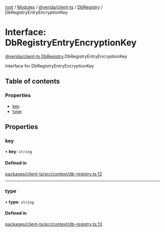 [root](../README.md) / [Modules](../modules.md) / [@verida/client-ts](../modules/verida_client_ts.md) / [DbRegistry](../modules/verida_client_ts.DbRegistry.md) / DbRegistryEntryEncryptionKey

# Interface: DbRegistryEntryEncryptionKey

[@verida/client-ts](../modules/verida_client_ts.md).[DbRegistry](../modules/verida_client_ts.DbRegistry.md).DbRegistryEntryEncryptionKey

Interface for DbRegistryEntryEncryptionKey

## Table of contents

### Properties

- [key](verida_client_ts.DbRegistry.DbRegistryEntryEncryptionKey.md#key)
- [type](verida_client_ts.DbRegistry.DbRegistryEntryEncryptionKey.md#type)

## Properties

### key

• **key**: `string`

#### Defined in

[packages/client-ts/src/context/db-registry.ts:12](https://github.com/verida/verida-js/blob/fa48d0d/packages/client-ts/src/context/db-registry.ts#L12)

___

### type

• **type**: `string`

#### Defined in

[packages/client-ts/src/context/db-registry.ts:13](https://github.com/verida/verida-js/blob/fa48d0d/packages/client-ts/src/context/db-registry.ts#L13)

